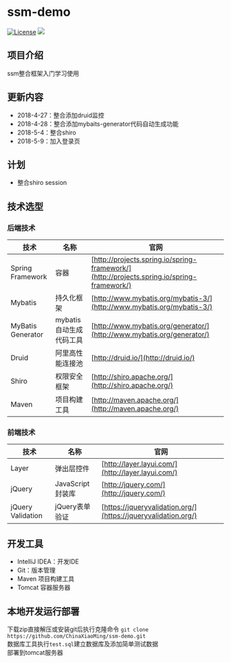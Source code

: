 # ssm-demo
[![License](http://img.shields.io/badge/license-apache%202-brightgreen.svg)](https://github.com/ChinaXiaoMing/ssm-demo/blob/master/LICENSE)
[![](https://img.shields.io/badge/Author-fuyuanming-orange.svg)](https://github.com/ChinaXiaoMing)

## 项目介绍
ssm整合框架入门学习使用

## 更新内容
- 2018-4-27：整合添加druid监控<br/>
- 2018-4-28：整合添加mybaits-generator代码自动生成功能
- 2018-5-4：整合shiro
- 2018-5-9：加入登录页

## 计划
- 整合shiro session

## 技术选型
### 后端技术
技术 | 名称 | 官网
----|------|----
Spring Framework | 容器  | [http://projects.spring.io/spring-framework/](http://projects.spring.io/spring-framework/)
Mybatis | 持久化框架 | [http://www.mybatis.org/mybatis-3/](http://www.mybatis.org/mybatis-3/)
MyBatis Generator | mybatis自动生成代码工具 | [http://www.mybatis.org/generator/](http://www.mybatis.org/generator/)
Druid | 阿里高性能连接池 | [http://druid.io/](http://druid.io/)
Shiro | 权限安全框架 | [http://shiro.apache.org/](http://shiro.apache.org/)
Maven | 项目构建工具  | [http://maven.apache.org/](http://maven.apache.org/)

### 前端技术
技术 | 名称 | 官网
----|------|----
Layer | 弹出层控件 | [http://layer.layui.com/](http://layer.layui.com/)
jQuery | JavaScript封装库 | [http://jquery.com/](http://jquery.com/)
jQuery Validation | jQuery表单验证 | [https://jqueryvalidation.org/](https://jqueryvalidation.org/)


## 开发工具
- IntelliJ IDEA：开发IDE
- Git：版本管理
- Maven 项目构建工具
- Tomcat 容器服务器

## 本地开发运行部署
下载zip直接解压或安装git后执行克隆命令 `git clone https://github.com/ChinaXiaoMing/ssm-demo.git`<br/>
数据库工具执行`test.sql`建立数据库及添加简单测试数据<br/>
部署到tomcat服务器
